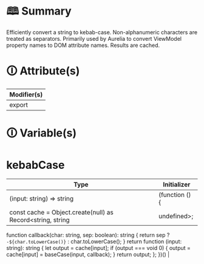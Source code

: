 # &#128366; Summary

Efficiently convert a string to kebab-case.
Non-alphanumeric characters are treated as separators.
Primarily used by Aurelia to convert ViewModel property names to DOM attribute names.
Results are cached.

# &#128712; Attribute(s)

| Modifier(s)                            |
|----------------------------------------|
| export |

# &#128712; Variable(s)

# kebabCase

| Type                        | Initializer                       |
|-----------------------------|-----------------------------------|
| (input: string) =&gt; string | (function () {
const cache = Object.create(null) as Record<string, string | undefined>;
function callback(char: string, sep: boolean): string {
return sep ? `-${char.toLowerCase()}` : char.toLowerCase();
}
return function (input: string): string {
let output = cache[input];
if (output === void 0) {
output = cache[input] = baseCase(input, callback);
}
return output;
};
})() |